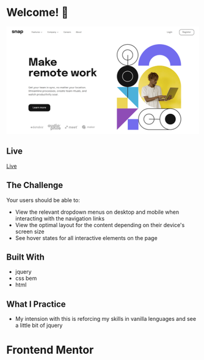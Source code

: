 # Welcome! 👋

![Desktop view](./public/design/desktop.png)


## Live

[Live]()


## The Challenge
Your users should be able to:

- View the relevant dropdown menus on desktop and mobile when interacting with the navigation links
- View the optimal layout for the content depending on their device's screen size
- See hover states for all interactive elements on the page


## Built With
- jquery
- css bem
- html


## What I Practice
- My intension with this is reforcing my skills in vanilla lenguages and see a little bit of jquery

# Frontend Mentor 